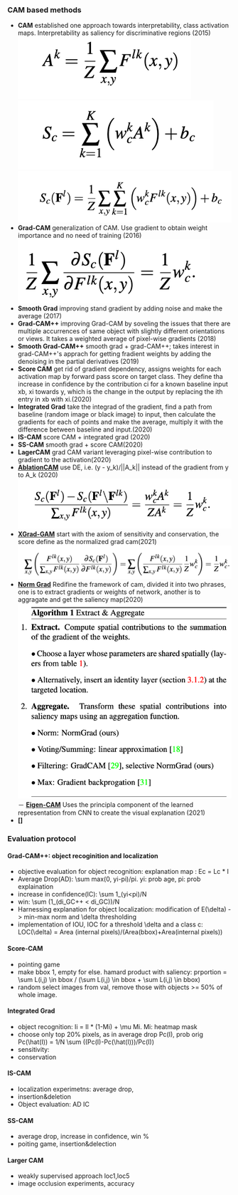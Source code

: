 ### CAM based methods

- **CAM** established one approach towards interpretability, class activation maps. Interpretability as saliency for discriminative regions (2015)
![cam](figures/cam.png)
![cam](figures/cam2.png)
![cam](figures/cam3.png)
- **Grad-CAM** generalization of CAM. Use gradient to obtain weight importance and no need of training (2016)
![cam](figures/gradCam.png)
- **Smooth Grad** improving stand gradient by adding noise and make the average (2017)
- **Grad-CAM++** improving Grad-CAM by soveling the issues that there are multiple accurrences of same object with slightly different orientations or views. It takes a weighted average of pixel-wise gradients (2018)
- **Smooth Grad-CAM++** smooth grad + grad-CAM++; takes interest in grad-CAM++'s apprach for getting fradient weights by adding the denoising in the partial derivatives (2019)
- **Score CAM** get rid of gradient dependency, assigns weights for each activation map by forward pass score on target class. They define tha increase in confidence by the contribution ci for a known baseline input xb, xi towards y, which is the change in the output by replacing the ith entry in xb with xi.(2020)
- **Integrated Grad** take the integrad of the gradient, find a path from baseline (random image or black image) to input, then calculate the gradients for each of points and make the average, multiply it with the difference between baseline and input.(2020)
- **IS-CAM** score CAM + integrated grad (2020) 
- **SS-CAM** smooth grad + score CAM(2020)
- **LagerCAM** grad CAM variant leveraging pixel-wise contribution to gradient to the activation(2020)
- **[AblationCAM](https://openaccess.thecvf.com/content_WACV_2020/papers/Desai_Ablation-CAM_Visual_Explanations_for_Deep_Convolutional_Network_via_Gradient-free_Localization_WACV_2020_paper.pdf)** use DE, i.e. (y - y_k)/||A_k|| instead of the gradient from y to A_k (2020)
![cam](figures/AblationCAM.png)
- **[XGrad-GAM](https://arxiv.org/pdf/2008.02312.pdf)** start with the axiom of sensitivity and conservation, the score define as the normalized grad cam(2021)
![cam](figures/XgradCam.png)
- **[Norm Grad](https://arxiv.org/abs/2004.02866)** Redifine the framework of cam, divided it into two phrases, one is to extract gradients or weights of network, another is to aggragate and get the saliency map(2020)
![norm](figures/normgrad.png)
－ **[Eigen-CAM](https://arxiv.org/abs/2008.00299)** Uses the principla component of the learned representation from CNN to create the visual explanation (2021)
- **[]**


### Evaluation protocol

#### Grad-CAM++: object recoginition and localization
- objective evaluation for object recognition: explanation map : Ec = Lc * I
- Average Drop(AD): \sum max(0, yi-pi)/pi. yi: prob age, pi: prob explaination
- increase in confidence(IC): \sum 1_(yi<pi)/N
- win: \sum (1_(di_GC++ < di_GC))/N
- Harnessing explanation for object localization: modification of E(\delta) -> min-max norm and \delta thresholding
- implementation of IOU, IOC for a threshold \delta and a class c: LOC(\delta) = Area (internal pixels)/(Area(bbox)+Area(internal pixels))
#### Score-CAM
- pointing game
- make bbox 1, empty for else. hamard product with saliency: prportion = \sum L(i,j) \in bbox / (\sum L(i,j) \in bbox + \sum L(i,j) \in bbox)
- random select images from val, remove those with objects >= 50% of whole image. 
#### Integrated Grad
- object recognition: Ii = Il * (1-Mi) + \mu Mi. Mi: heatmap mask
- choose only top 20% pixels, as in average drop Pc(I), prob orig Pc(\hat(I)) = 1/N \sum ((Pc(I)-Pc(\hat(I)))/Pc(I))
- sensitivity: 
- conservation
#### IS-CAM
- localization experimetns: average drop, 
- insertion&deletion 
- Object evaluation: AD IC
#### SS-CAM
- average drop, increase in confidence, win %
- poiting game, insertion&delection
#### Larger CAM
- weakly supervised approach loc1,loc5
- image occlusion experiments, accuracy
